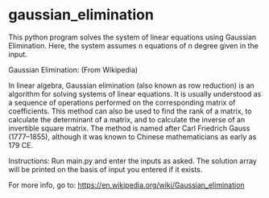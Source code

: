 # gaussian_elimination
This python program solves the system of linear equations using Gaussian Elimination.  Here, the system assumes n equations of n degree given in the input.  

Gaussian Elimination:
(From Wikipedia)

In linear algebra, Gaussian elimination (also known as row reduction) is an algorithm for 
solving systems of linear equations. It is usually understood as a sequence of operations 
performed on the corresponding matrix of coefficients. This method can also be used to 
find the rank of a matrix, to calculate the determinant of a matrix, and to calculate the 
inverse of an invertible square matrix. The method is named after Carl Friedrich Gauss (1777–1855), 
although it was known to Chinese mathematicians as early as 179 CE.

Instructions:
Run main.py and enter the inputs as asked.  The solution array will be printed on the basis of input you entered if it exists.

For more info, go to: https://en.wikipedia.org/wiki/Gaussian_elimination
